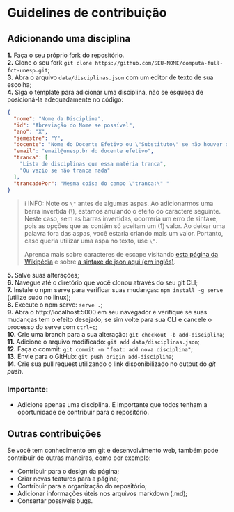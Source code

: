 # Guidelines de contribuição

## Adicionando uma disciplina

**1.** Faça o seu próprio fork do repositório.<br>
**2.** Clone o seu fork `git clone https://github.com/SEU-NOME/computa-full-fct-unesp.git`;<br>
**3.** Abra o arquivo `data/disciplinas.json` com um editor de texto de sua escolha;<br>
**4.** Siga o template para adicionar uma disciplina, não se esqueça de posicioná-la adequadamente no código:<br>

```json
{
  "nome": "Nome da Disciplina",
  "id": "Abreviação do Nome se possível",
  "ano": "X",
  "semestre": "Y",
  "docente": "Nome do Docente Efetivo ou \"Substituto\" se não houver docente efetivo",
  "email": "email@unesp.br do docente efetivo",
  "tranca": [
    "Lista de disciplinas que essa matéria tranca",
    "Ou vazio se não tranca nada"
  ],
  "trancadoPor": "Mesma coisa do campo \"tranca:\" "
}
```

> ℹ️ INFO: Note os `\"` antes de algumas aspas. Ao adicionarmos uma barra invertida (\\), estamos anulando o efeito do caractere seguinte.
> Neste caso, sem as barras invertidas, ocorreria um erro de sintaxe, pois as opções que as contém só aceitam um (1) valor. Ao deixar uma palavra fora das aspas, você estaria criando mais um valor.
> Portanto, caso queria utilizar uma aspa no texto, use `\"`.
>
> Aprenda mais sobre caracteres de escape visitando [esta página da Wikipédia](https://pt.wikipedia.org/wiki/Caractere_de_escape) e sobre [a sintaxe de json aqui (em inglês)](https://www.w3schools.com/js/js_json_syntax.asp).

**5.** Salve suas alterações;<br>
**6.** Navegue até o diretório que você clonou através do seu git CLI;<br>
**7.** Instale o npm serve para verificar suas mudanças: `npm install -g serve` (utilize sudo no linux);<br>
**8.** Execute o npm serve: `serve .`;<br>
**9.** Abra o http://localhost:5000 em seu navegador e verifique se suas mudanças tem o efeito desejado, se sim volte para sua CLI e cancele o processo do serve com `ctrl+c`;<br>
**10.** Crie uma branch para a sua alteração: `git checkout -b add-disciplina`;<br>
**11.** Adicione o arquivo modificado: `git add data/disciplinas.json`;<br>
**12.** Faça o commit: `git commit -m "feat: add nova disciplina"`;<br>
**13.** Envie para o GitHub: `git push origin add-disciplina`;<br>
**14.** Crie sua pull request utilizando o link disponibilizado no output do _git push_.

### Importante:

- Adicione apenas uma disciplina. É importante que todos tenham a oportunidade de contribuir para o repositório.

## Outras contribuições

Se você tem conhecimento em git e desenvolvimento web, também pode contribuir de outras maneiras, como por exemplo:

- Contribuir para o design da página;
- Criar novas features para a página;
- Contribuir para a organização do repositório;
- Adicionar informações úteis nos arquivos markdown (.md);
- Consertar possíveis bugs.

